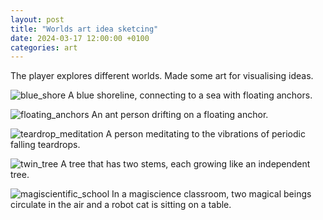 ```yaml
---
layout: post
title: "Worlds art idea sketcing"
date: 2024-03-17 12:00:00 +0100
categories: art
---
```


The player explores different worlds. Made some art for visualising ideas.

![blue_shore](/Project-Acceleration/docs/assets/images/blue_shore.png)
A blue shoreline, connecting to a sea with floating anchors.

![floating_anchors](/Project-Acceleration/docs/assets/images/floating_anchors.png)
An ant person drifting on a floating anchor.

![teardrop_meditation](/Project-Acceleration/docs/assets/images/teardrop_meditation_2.gif)
A person meditating to the vibrations of periodic falling teardrops.

![twin_tree](/Project-Acceleration/docs/assets/images/twin_tree.png)
A tree that has two stems, each growing like an independent tree.

![magiscientific_school](/Project-Acceleration/docs/assets/images/magiscientific_school.png)
In a magiscience classroom, two magical beings circulate in the air and a robot cat is sitting on a table.